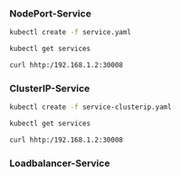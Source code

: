 ### NodePort-Service
```bash
kubectl create -f service.yaml

kubectl get services

curl hhtp:/192.168.1.2:30008
```

### ClusterIP-Service
```bash
kubectl create -f service-clusterip.yaml

kubectl get services

curl hhtp:/192.168.1.2:30008
```

### Loadbalancer-Service


